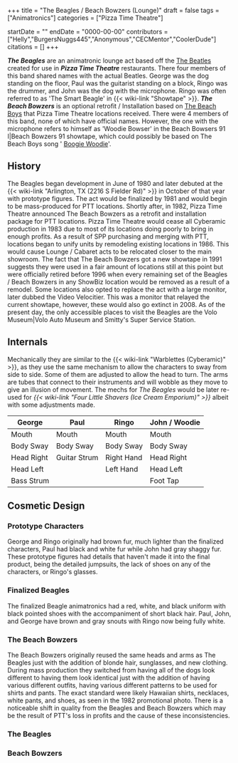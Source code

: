 +++
title = "The Beagles / Beach Bowzers (Lounge)"
draft = false
tags = ["Animatronics"]
categories = ["Pizza Time Theatre"]


startDate = ""
endDate = "0000-00-00"
contributors = ["Helly","BurgersNuggs445","Anonymous","CECMentor","CoolerDude"]
citations = []
+++

***The Beagles*** are an animatronic lounge act based off the [The Beatles](https://en.wikipedia.org/wiki/The_Beatles) created for use in ***Pizza Time Theatre*** restaurants. There four members of this band shared names with the actual Beatles. George was the dog standing on the floor, Paul was the guitarist standing on a block, Ringo was the drummer, and John was the dog with the microphone. Ringo was often referred to as 'The Smart Beagle' in {{< wiki-link "Showtape" >}}. ***The Beach Bowzers*** is an optional retrofit / Installation based on [The Beach Boys](https://en.wikipedia.org/wiki/The_Beach_Boys) that Pizza Time Theatre locations received. There were 4 members of this band, none of which have official names. However, the one with the microphone refers to himself as 'Woodie Bowser' in the Beach Bowsers 91 I|Beach Bowzers 91 showtape, which could possibly be based on The Beach Boys song ' [Boogie Woodie](https://www.youtube.com/watch?v=QFE0U_Lxze8)'.

## History

The Beagles began development in June of 1980 and later debuted at the {{< wiki-link "Arlington, TX (2216 S Fielder Rd)" >}} in October of that year with prototype figures. The act would be finalized by 1981 and would begin to be mass-produced for PTT locations. Shortly after, in 1982, Pizza Time Theatre announced The Beach Bowzers as a retrofit and installation package for PTT locations. Pizza Time Theatre would cease all Cyberamic production in 1983 due to most of its locations doing poorly to bring in enough profits. As a result of SPP purchasing and merging with PTT, locations began to unify units by remodeling existing locations in 1986. This would cause Lounge / Cabaret acts to be relocated closer to the main showroom. The fact that The Beach Bowzers got a new showtape in 1991 suggests they were used in a fair amount of locations still at this point but were officially retired before 1996 when every remaining set of the Beagles / Beach Bowzers in any ShowBiz location would be removed as a result of a remodel. Some locations also opted to replace the act with a large monitor, later dubbed the Video Velocitier. This was a monitor that relayed the current showtape, however, these would also go extinct in 2008. As of the present day, the only accessible places to visit the Beagles are the Volo Museum|Volo Auto Museum and Smitty's Super Service Station.

## Internals

Mechanically they are similar to the {{< wiki-link "Warblettes (Cyberamic)" >}}, as they use the same mechanism to allow the characters to sway from side to side. Some of them are adjusted to allow the head to turn. The arms are tubes that connect to their instruments and will wobble as they move to give an illusion of movement. The mechs for *The Beagles* would be later re-used for *{{< wiki-link "Four Little Shavers (Ice Cream Emporium)" >}}* albeit with some adjustments made.

| George     | Paul         | Ringo      | John / Woodie |
|------------|--------------|------------|---------------|
| Mouth      | Mouth        | Mouth      | Mouth         |
| Body Sway  | Body Sway    | Body Sway  | Body Sway     |
| Head Right | Guitar Strum | Right Hand | Head Right    |
| Head Left  |              | Left Hand  | Head Left     |
| Bass Strum |              |            | Foot Tap      |

## Cosmetic Design

### Prototype Characters

George and Ringo originally had brown fur, much lighter than the finalized characters, Paul had black and white fur while John had gray shaggy fur. These prototype figures had details that haven't made it into the final product, being the detailed jumpsuits, the lack of shoes on any of the characters, or Ringo's glasses.

### Finalized Beagles

The finalized Beagle animatronics had a red, white, and black uniform with black pointed shoes with the accompaniment of short black hair. Paul, John, and George have brown and gray snouts with Ringo now being fully white.

### The Beach Bowzers

The Beach Bowzers originally reused the same heads and arms as The Beagles just with the addition of blonde hair, sunglasses, and new clothing. During mass production they switched from having all of the dogs look different to having them look identical just with the addition of having various different outfits, having various different patterns to be used for shirts and pants. The exact standard were likely Hawaiian shirts, necklaces, white pants, and shoes, as seen in the 1982 promotional photo. There is a noticeable shift in quality from the Beagles and Beach Bowzers which may be the result of PTT's loss in profits and the cause of these inconsistencies.

### The Beagles

### Beach Bowzers